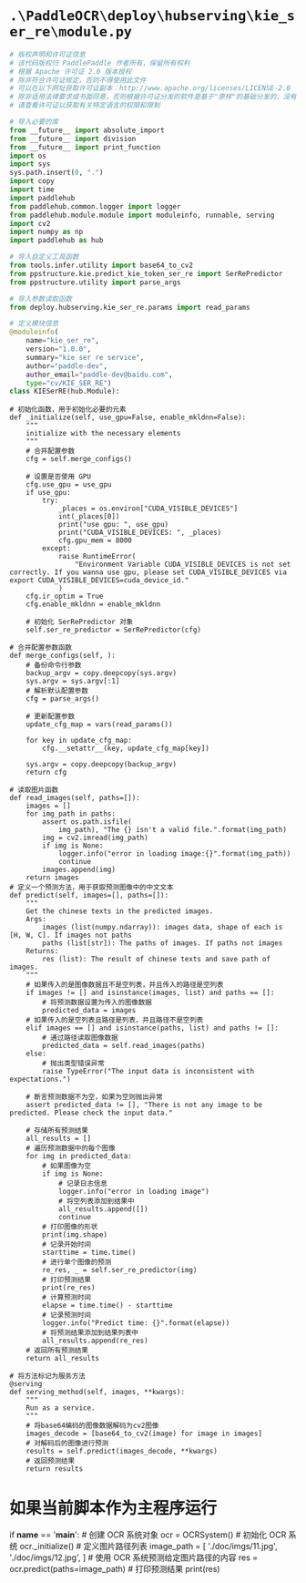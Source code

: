 # `.\PaddleOCR\deploy\hubserving\kie_ser_re\module.py`

```py
# 版权声明和许可证信息
# 该代码版权归 PaddlePaddle 作者所有，保留所有权利
# 根据 Apache 许可证 2.0 版本授权
# 除非符合许可证规定，否则不得使用此文件
# 可以在以下网址获取许可证副本：http://www.apache.org/licenses/LICENSE-2.0
# 除非适用法律要求或书面同意，否则根据许可证分发的软件是基于"原样"的基础分发的，没有任何明示或暗示的保证或条件
# 请查看许可证以获取有关特定语言的权限和限制

# 导入必要的库
from __future__ import absolute_import
from __future__ import division
from __future__ import print_function
import os
import sys
sys.path.insert(0, ".")
import copy
import time
import paddlehub
from paddlehub.common.logger import logger
from paddlehub.module.module import moduleinfo, runnable, serving
import cv2
import numpy as np
import paddlehub as hub

# 导入自定义工具函数
from tools.infer.utility import base64_to_cv2
from ppstructure.kie.predict_kie_token_ser_re import SerRePredictor
from ppstructure.utility import parse_args

# 导入参数读取函数
from deploy.hubserving.kie_ser_re.params import read_params

# 定义模块信息
@moduleinfo(
    name="kie_ser_re",
    version="1.0.0",
    summary="kie ser re service",
    author="paddle-dev",
    author_email="paddle-dev@baidu.com",
    type="cv/KIE_SER_RE")
class KIESerRE(hub.Module):
```  
    # 初始化函数，用于初始化必要的元素
    def _initialize(self, use_gpu=False, enable_mkldnn=False):
        """
        initialize with the necessary elements
        """
        # 合并配置参数
        cfg = self.merge_configs()

        # 设置是否使用 GPU
        cfg.use_gpu = use_gpu
        if use_gpu:
            try:
                _places = os.environ["CUDA_VISIBLE_DEVICES"]
                int(_places[0])
                print("use gpu: ", use_gpu)
                print("CUDA_VISIBLE_DEVICES: ", _places)
                cfg.gpu_mem = 8000
            except:
                raise RuntimeError(
                    "Environment Variable CUDA_VISIBLE_DEVICES is not set correctly. If you wanna use gpu, please set CUDA_VISIBLE_DEVICES via export CUDA_VISIBLE_DEVICES=cuda_device_id."
                )
        cfg.ir_optim = True
        cfg.enable_mkldnn = enable_mkldnn

        # 初始化 SerRePredictor 对象
        self.ser_re_predictor = SerRePredictor(cfg)

    # 合并配置参数函数
    def merge_configs(self, ):
        # 备份命令行参数
        backup_argv = copy.deepcopy(sys.argv)
        sys.argv = sys.argv[:1]
        # 解析默认配置参数
        cfg = parse_args()

        # 更新配置参数
        update_cfg_map = vars(read_params())

        for key in update_cfg_map:
            cfg.__setattr__(key, update_cfg_map[key])

        sys.argv = copy.deepcopy(backup_argv)
        return cfg

    # 读取图片函数
    def read_images(self, paths=[]):
        images = []
        for img_path in paths:
            assert os.path.isfile(
                img_path), "The {} isn't a valid file.".format(img_path)
            img = cv2.imread(img_path)
            if img is None:
                logger.info("error in loading image:{}".format(img_path))
                continue
            images.append(img)
        return images
    # 定义一个预测方法，用于获取预测图像中的中文文本
    def predict(self, images=[], paths=[]):
        """
        Get the chinese texts in the predicted images.
        Args:
            images (list(numpy.ndarray)): images data, shape of each is [H, W, C]. If images not paths
            paths (list[str]): The paths of images. If paths not images
        Returns:
            res (list): The result of chinese texts and save path of images.
        """
        # 如果传入的是图像数据且不是空列表，并且传入的路径是空列表
        if images != [] and isinstance(images, list) and paths == []:
            # 将预测数据设置为传入的图像数据
            predicted_data = images
        # 如果传入的是空列表且路径是列表，并且路径不是空列表
        elif images == [] and isinstance(paths, list) and paths != []:
            # 通过路径读取图像数据
            predicted_data = self.read_images(paths)
        else:
            # 抛出类型错误异常
            raise TypeError("The input data is inconsistent with expectations.")

        # 断言预测数据不为空，如果为空则抛出异常
        assert predicted_data != [], "There is not any image to be predicted. Please check the input data."

        # 存储所有预测结果
        all_results = []
        # 遍历预测数据中的每个图像
        for img in predicted_data:
            # 如果图像为空
            if img is None:
                # 记录日志信息
                logger.info("error in loading image")
                # 将空列表添加到结果中
                all_results.append([])
                continue
            # 打印图像的形状
            print(img.shape)
            # 记录开始时间
            starttime = time.time()
            # 进行单个图像的预测
            re_res, _ = self.ser_re_predictor(img)
            # 打印预测结果
            print(re_res)
            # 计算预测时间
            elapse = time.time() - starttime
            # 记录预测时间
            logger.info("Predict time: {}".format(elapse))
            # 将预测结果添加到结果列表中
            all_results.append(re_res)
        # 返回所有预测结果
        return all_results

    # 将方法标记为服务方法
    @serving
    def serving_method(self, images, **kwargs):
        """
        Run as a service.
        """
        # 将base64编码的图像数据解码为cv2图像
        images_decode = [base64_to_cv2(image) for image in images]
        # 对解码后的图像进行预测
        results = self.predict(images_decode, **kwargs)
        # 返回预测结果
        return results
# 如果当前脚本作为主程序运行
if __name__ == '__main__':
    # 创建 OCR 系统对象
    ocr = OCRSystem()
    # 初始化 OCR 系统
    ocr._initialize()
    # 定义图片路径列表
    image_path = [
        './doc/imgs/11.jpg',
        './doc/imgs/12.jpg',
    ]
    # 使用 OCR 系统预测给定图片路径的内容
    res = ocr.predict(paths=image_path)
    # 打印预测结果
    print(res)
```